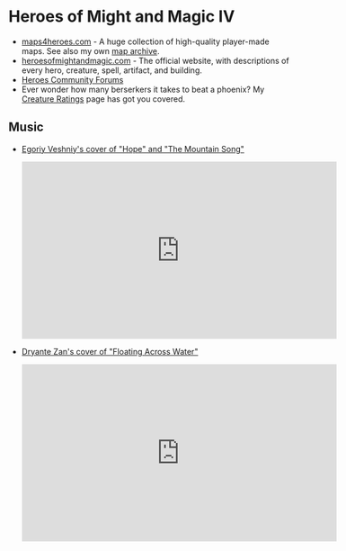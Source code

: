 # Heroes of Might and Magic IV

- [maps4heroes.com](https://www.maps4heroes.com/heroes4/maps.php) - A huge collection of high-quality player-made maps. See also my own [map archive](https://github.com/benchristel/heroes-iv-map-archive).
- [heroesofmightandmagic.com](http://www.heroesofmightandmagic.com/heroes4/heroesofmightandmagic4iv.shtml) - The official website, with descriptions of every hero, creature, spell, artifact, and building.
- [Heroes Community Forums](http://heroescommunity.com)
- Ever wonder how many berserkers it takes to beat a phoenix? My [Creature Ratings](creature-ratings.md) page has got you covered.

## Music

- [Egoriy Veshniy's cover of "Hope" and "The Mountain Song"](https://www.youtube.com/watch?v=3U3goEG3Z4w)

  <iframe width="560" height="315" src="https://www.youtube.com/embed/3U3goEG3Z4w" title="YouTube video player" frameborder="0" allow="accelerometer; clipboard-write; encrypted-media; gyroscope; picture-in-picture; web-share" referrerpolicy="strict-origin-when-cross-origin" allowfullscreen></iframe>
- [Dryante Zan's cover of "Floating Across Water"](https://www.youtube.com/watch?v=dCplc44r-LU)
  
  <iframe width="560" height="315" src="https://www.youtube.com/embed/dCplc44r-LU" title="YouTube video player" frameborder="0" allow="accelerometer; clipboard-write; encrypted-media; gyroscope; picture-in-picture; web-share" referrerpolicy="strict-origin-when-cross-origin" allowfullscreen></iframe>
